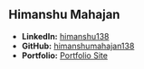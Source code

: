 ## Himanshu Mahajan

- **LinkedIn:** [himanshu138](https://www.linkedin.com/in/himanshu138/)
- **GitHub:** [himanshumahajan138](https://github.com/himanshumahajan138)
- **Portfolio:** [Portfolio Site](https://himanshumahajan138.github.io/)

